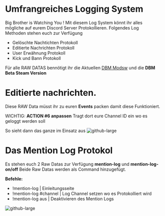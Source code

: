 # Umfrangreiches Logging System

Big Brother is Watching You ! Mit diesem Log System könnt ihr alles mögliche auf eurem Discord Server Protokollieren.
Folgendes Log Methoden stehen euch zur Verfügung

- Gelöschte Nachtichten Protokoll
- Editierte Nachrichten Protokoll
- User Erwähnung Protokoll
- Kick und Bann Protokoll

Für alle RAW DATAS bennötigt ihr die Aktuellen [DBM Modsw](https://github.com/Discord-Bot-Maker-Mods/DBM-Mods) und die **DBM Beta Steam Version**

# Editierte nachrichten.
Diese RAW Data müsst ihr zu euren **Events** packen damit diese Funktioniert.

WICHTIG: **ACTION #6 anpassen** Tragt dort eure Channel ID ein wo es geloggt werden soll

So sieht dann das ganze im Einsatz aus
![github-large](https://i.imgur.com/xHf1AMY.gif)


# Das Mention Log Protokol
Es stehen euch 2 Raw Datas zur Verfügung **mention-log** und **mention-log-on/off**
Beide Raw Datas werden als Command hinzugefügt.

**Befehle:**
- !mention-log | Einleitungsseite
- !mention-log #channel | Log Channel setzen wo es Protokolliert wird 
- !mention-log aus | Deaktivieren des Mention Logs

![github-large](https://i.imgur.com/lOeEmyH.gif)
